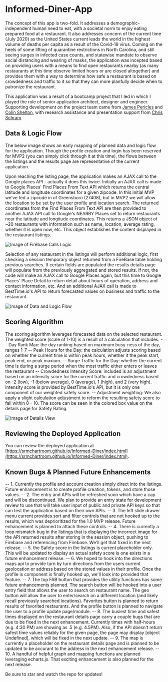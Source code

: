 # Informed-Diner-App

The concept of this app is two-fold.  It addresses a demographic-independent human need to eat, with a societal norm to enjoy eating prepared food at a restaurant.  It also addresses concern of the current time (July 2020) as the United States current leads the world in the highest volume of deaths per capita as a result of the Covid-19 virus.  Coming on the heels of some lifting of quarantine restrictions in North Carolina, and still seeing surges in infected case counts, and statewise mandate to observe social distancing and wearing of masks, the application was incepted based on providing users with a means to find open restaurants nearby (as many restaurants at this time observe limited hours or are closed altogether) and provides them with a way to determine how safe a restaurant is based on crowdedness and traffic to it so that they can more planfully decide when to patronize the restaurant.

This application was a result of a bootcamp project that I led in which I played the role of senior application architect, designer and engineer.  Supporting development on the project team came from [James Pericles](https://github.com/jamespericles) and [Colin Shelton](https://github.com/colinshelton), with research assistance and presentation support from [Chris Schram](https://github.com/Schramm9). 

## Data & Logic Flow

The below image shows an early mapping of planned data and logic flow for the application.  Though the profile creation and login has been reserved for MVP2 (you can simply click through it at this time), the flows between the listings and the results page are representative of the current application.

Upon reaching the listing page, the application makes an AJAX call to the Google places API - actually it does this twice.  Initially an AJAX call is made to Google Places' Find Places From Text API which returns the central latitude and longitude coordinates for a given zipcode.  In this initial MVP we've fed a zipcode in of Greensboro (27408), but in MVP2 we will allow the location to be set by the user profile and location search.  The returned coordinates from the Find Places From Text API are then provided to another AJAX API call to Google's NEARBY Places set to return restaurants near the latitude and longitude coordinates.  This returns a JSON object of ~20 restaurants with information such as name, location, average rating, whether it is open now, etc.  This object establishes the content displayed in the restaurant listings.

![Image of Firebase Calls Logic](https://user-images.githubusercontent.com/31550856/87196416-ff8e0780-c2c7-11ea-8142-1ef26abb9e24.png)

Selection of any restaurant in the listings will perform additional logic, first checking a session temporary object returned from a FireBase table holding previous searches.  If certain fields are populated the results details page will populate from the previously aggregated and stored results.  If not, the code will make an AJAX call to Google Places again, but this time to Google Places' Place Detail to return detail about hours of operation, address and contact information, etc.  And an additional AJAX call is made to BestTime.io's API to return forecasted values on business and traffic to the restaurant.

![Image of Data and Logic Flow](https://user-images.githubusercontent.com/31550856/87193319-762a0580-c2c6-11ea-9617-f89b334c402b.png)

## Scoring Algorithm

The scoring algorithm leverages forecasted data on the selected restaurant.  The weighted score (scale of 1-10) is a result of a calculation that includes:
-- Day Rank Max: the day ranking based on maximum busy-ness of the day, ranges 1-7
-- Peak Hours for the Day: the calculation adjusts scoring based on whether the current time is within peak hours, whether it the peak start, peak end, or peak maxium.
-- Surge Traffic for the Day: whether the current time is during a surge period when the most traffic either enters or leaves the restaurant
-- Crowdedness Intensity Score: included is an adjustment based on an intensity score for the current traffic and crowdedness based on -2 (low), -1 (below average), 0 (average), 1 (high), and 2 (very high).  Intensity score is provided by BestTime.io's API, but it is only one component of our weighted safety score.
-- Adjustment weighting: We also apply a slight calculation adjustment to reform the resulting safety score to fall within 0 - 10.  The score can be seen in the colored box value on the details page for Safety Rating.

![Image of Details View](https://user-images.githubusercontent.com/31550856/87201144-03bc2400-c2cc-11ea-860b-39e807d67b05.png)



## Reviewing the Deployed Application

You can review the deployed application at [https://srmchartroom.github.io/Informed-Diner/index.html](https://srmchartroom.github.io/Informed-Diner/index.html).

## Known Bugs & Planned Future Enhancements
-- 1. Currently the profile and account creation simply direct into the listings.  Future enhancement is to create profile creation, tokens, and store those values.
-- 2. The entry and APIs will be refreshed soon which have a cap and will be discontinued.  We plan to provide an entry state for development review to use that will take user input of public and private API keys so that can test the application based on their own APIs.
-- 3. The left slide drawer menu current provides sort and filter controls that are not hooked up to the results, which was deprioritized for the 1.0 MVP release.  Future enhancement is planned to attach these controls.
-- 4. There is currently a loop mismatch bug in the listings that is displaying the incorrect image for the API returned results after storing in the session object, pushing to Firebase and referencing from Firebase.  We'll get that fixed in the next release.
-- 5. the Safety score in the listings is current placeholder only.  This will be updated to display an actual safety score is one exists in a future enhancement release.
-- 6. We hoped to hook into the directions maps api to provide turn by turn directions from the users current geolocation or address based on the stored values in their profile.  Once the profile is component is finally hooked up, we'll look into provided that feature.
-- 7. The top FAB button that provides the utility functions has some future enhancements planned.  The search button will be hooked into a user entry field that allows the user to search on restaurant name.  The geo button will allow the user to enter/search on a different location (and likely recall previously searched locations).  Favorites button is planned to return results of favorited restaurants.  And the profile button is planned to navigate the user to a profile update page/module.
-- 8. The busiest time and safest times displayed on the restaurant details page carry a couple bugs that are due to be fixed in the next enhancement.  Currently times with half-hours (e.g. 4:30 PM) are showing as .5 (e.g. 4.5PM).  Also, if the API doesn't return safest time values reliably for the given page, the page may display [object Undefined], which will be fixed in the next update.
-- 9. The map is currently a placeholder on the restaurant details page and is planned to be updated to be accurant to the address in the next enhancement release.
-- 10.  A handful of helpful graph and mapping functions are planned leveraging echarts.js.  That exciting enhancement is also planned for the next release.

Be sure to star and watch the repo for updates!
